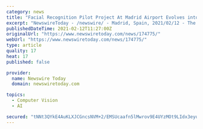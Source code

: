 ```yaml
---
category: news
title: "Facial Recognition Pilot Project At Madrid Airport Evolves into Broader Contactless Passenger Experience"
excerpt: "NewswireToday - /newswire/ - Madrid, Spain, 2021/02/12 - The national airports authority AENA is part of a consortium including Iberia, Inetum, and Thales, carrying out an innovation project to find new ways to operate in the air travel industry with health measures to fight Covid-19 - AENA."
publishedDateTime: 2021-02-12T11:27:00Z
originalUrl: "https://www.newswiretoday.com/news/174775/"
webUrl: "https://www.newswiretoday.com/news/174775/"
type: article
quality: 17
heat: 17
published: false

provider:
  name: Newswire Today
  domain: newswiretoday.com

topics:
  - Computer Vision
  - AI

secured: "tNNt3QYkE4AuKLXJCGncsNVM+2/EMSUcaafn5lMwrov9E4UYzMOt9LIdx3eyuHi7AnkeLhiZMPPsSfT+5KUlpa18WqvqL5BGbrMKoew3kP+NJeL+vzmIOdRxp6yagTg/dxgPCn3bjUGBUzRt7XWCT/tZLG0Q8CY2P+biyV3LnEhbFP7hLyW5GkFuIwFu15Dl5o4SmTu3hRnZ15ioq+YYVI9s65mQHUUmQULs2Vm/L5ONkrblESLXRCt+OyYcCpAriMoF4p5bgP95Zb2oVSmH3dwzw7CdLsrik5JEUjC3j9Hcltzwrey70QfKyP9xncgxHPeDC+9OWZE+XbkMViu8A1OqUMhDinK9q3D7KoCZ2j4=;fehhMG+kQbqz4h5XTwvOsA=="
---
```


